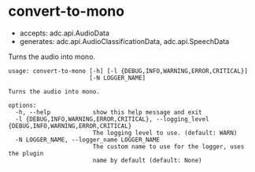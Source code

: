 # convert-to-mono

* accepts: adc.api.AudioData
* generates: adc.api.AudioClassificationData, adc.api.SpeechData

Turns the audio into mono.

```
usage: convert-to-mono [-h] [-l {DEBUG,INFO,WARNING,ERROR,CRITICAL}]
                       [-N LOGGER_NAME]

Turns the audio into mono.

options:
  -h, --help            show this help message and exit
  -l {DEBUG,INFO,WARNING,ERROR,CRITICAL}, --logging_level {DEBUG,INFO,WARNING,ERROR,CRITICAL}
                        The logging level to use. (default: WARN)
  -N LOGGER_NAME, --logger_name LOGGER_NAME
                        The custom name to use for the logger, uses the plugin
                        name by default (default: None)
```
